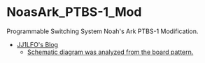 # NoasArk_PTBS-1_Mod
Programmable Switching System Noah's Ark PTBS-1 Modification.

- [JJ1LFO's Blog](https://jj1lfo.fc2.net/)
  - [Schematic diagram was analyzed from the board pattern.](https://jj1lfo.fc2.net/blog-entry-28.html)
